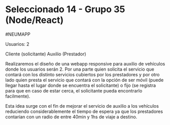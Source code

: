 # Seleccionado 14 - Grupo 35 (Node/React)
#NEUMAPP

Usuarios: 2


Cliente (solicitante)
Auxilio (Prestador)

Realizaremos el diseño de una webapp responsive para auxilio de vehículos donde los usuarios serán 2. Por una parte quien solicita el servicio que contará con los distinto servicios cubiertos por los prestadores y por otro lado quien presta el servicio que contará con la opción de ser móvil (puede llegar hasta el lugar donde se encuentra el solicitante) o fijo (se registra para que en caso de estar cerca, el solicitante pueda encontrarlo facilmente).

Esta idea surge con el fin de mejorar el servicio de auxilio a los vehículos reduciendo considerablemente el tiempo de espera ya que los prestadores contarían con un radio de entre 40min y 1hs de viaje a destino.

